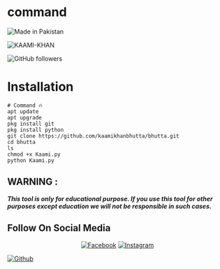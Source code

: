 # command 

![Made in Pakistan](https://img.shields.io/badge/MADE%20IN%20-PAKISTAN-green?style=for-the-badge&logo=appveyor)

![KAAMI-KHAN](https://img.shields.io/badge/KAAMI%20-KHAN-green?style=for-the-badge&logo=appveyor)

![GitHub followers](https://img.shields.io/github/followers/syedzada1100?style=for-the-badge)

# Installation 

```  
# Command 🔥
apt update
apt upgrade
pkg install git
pkg install python
git clone https://github.com/kaamikhanbhutta/bhutta.git
cd bhutta
ls
chmod +x Kaami.py
python Kaami.py

```
 
 
## WARNING : 
***This tool is only for educational purpose. If you use this tool for other purposes except education we will not be responsible in such cases.***
## Follow On Social Media
<p align="center">
<a href="https://www.facebook.com/MdHassankamran.bhutta"><img title="Facebook" src="https://img.shields.io/badge/Facebook-white?style=for-the-badge&logo=facebook"></a>
<a href="https://www.instagram.com/kaami_khan_bhutta_/"><img title="Instagram" src="https://img.shields.io/badge/INSTAGRAM-purple?style=for-the-badge&logo=instagram"></a>

<a href="https://github.com/kaamikhanbhutta"><img title="Github" src="https://img.shields.io/badge/Github-KAAMI--KHAN-green?style=for-the-badge&logo=github"></a>
 


